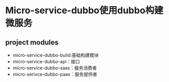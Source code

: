# Micro-service-dubbo使用dubbo构建微服务

## project modules

- micro-service-dubbo-build:基础构建模块
- micro-service-dubbo-api：接口
- micro-service-dubbo-saas：服务消费者
- micro-serivce-dubbo-paas：服务提供者


